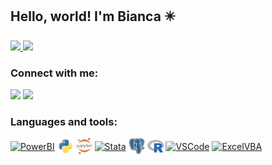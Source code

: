 ## Hello, world! I'm Bianca :eight_pointed_black_star:


<div>
  <a href="https://github.com/bvillamarim">
  <img height="150em" src="https://github-readme-stats-bvillamarim.vercel.app/api?username=bvillamarim&show_icons=true&theme=dracula&include_all_commits=true&count_private=true"/>
  <img height="150em" src="https://github-readme-stats-bvillamarim.vercel.app/api/top-langs/?username=bvillamarim&layout=compact&langs_count=16&theme=dracula"/></a>
<div>

### Connect with me:
  <a href = "mailto: biancavillamarim@gmail.com"><img width="70px" src="https://img.shields.io/badge/-Gmail-%23EA4335?style=for-the-badge&logo=gmail&logoColor=white" target="_blank"></a>
  <a href="https://www.linkedin.com/in/biancavillamarim" target="_blank"><img width="90px" src="https://img.shields.io/badge/-LinkedIn-%230077B5?style=for-the-badge&logo=linkedin&logoColor=white" target="_blank"></a>
<br />

### Languages and tools:
<div style="display: inline_block">
 <a href="https://powerbi.microsoft.com/" target="_blank"><img align="center" alt="PowerBI" width="26px" src="https://static.wikia.nocookie.net/logopedia/images/2/2c/Microsoft_Power_BI_%282020%29.svg"></a>
 <a href="https://www.python.org/" target="_blank"><img align="center" alt="Python" width="26px" src="https://raw.githubusercontent.com/devicons/devicon/master/icons/python/python-original.svg"></a>
 <a href="https://jupyter.org/" target="_blank"><img align="center" alt="Jupyter" width="26px" src="https://raw.githubusercontent.com/devicons/devicon/master/icons/jupyter/jupyter-original-wordmark.svg"></a>
 <a href="https://www.stata.com/" target="_blank"><img align="center" alt="Stata" width="36px" src="https://upload.wikimedia.org/wikipedia/commons/7/79/Stata_logo_med_blue.png"></a>
 <a href="https://www.postgresql.org/" target="_blank"><img align="center" alt="Postgresql" width="26px" src="https://raw.githubusercontent.com/devicons/devicon/master/icons/postgresql/postgresql-original.svg"></a>
 <a href="https://www.r-project.org/" target="_blank"><img align="center" alt="R" width="26px" src="https://raw.githubusercontent.com/devicons/devicon/master/icons/r/r-original.svg"></a>
 <a href="https://code.visualstudio.com/" target="_blank"><img align="center" alt="VSCode" width="26px" src="https://github.com/hussainweb/hussainweb/blob/main/icons/vscode.png"></a>
 <a href="https://www.microsoft.com/pt-br/microsoft-365/excel" target="_blank"><img align="center" alt="ExcelVBA" width="24px" src="https://static.wikia.nocookie.net/logopedia/images/7/7f/Microsoft_Office_Excel_%282018%E2%80%93present%29.svg"></a>
</div>



<!--
![Stats Overview](https://github.com/bvillamarim/github-stats-transparent/blob/output/generated/overview.svg)
![Most Used Languages](https://github.com/bvillamarim/github-stats-transparent/blob/output/generated/languages.svg)

-->

